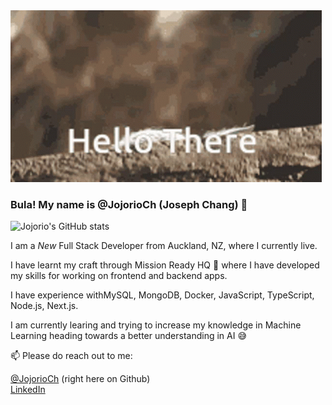 
<img src="hi-hello.gif" alt="wave">

### Bula!  My name is @JojorioCh (Joseph Chang) 👋

![Jojorio's GitHub stats](https://github-readme-stats.vercel.app/api?username=JojorioCh&show_icons=true&theme=transparent)

I am a *New* Full Stack Developer from Auckland, NZ, where I currently live.

I have learnt my craft through Mission Ready HQ 🥰 where I have developed my skills for working on frontend and backend apps.

I have experience withMySQL, MongoDB, Docker, JavaScript, TypeScript, Node.js, Next.js. 

I am currently learing and trying to increase my knowledge in Machine Learning heading towards a better understanding in AI 😅

📫 Please do reach out to me:

[@JojorioCh](https://github.com/JojorioCh) (right here on Github)<br>
[LinkedIn](https://www.linkedin.com/in/joseph-chang-b25977144/)


<!--
**JojorioCh/JojorioCh** is a ✨ _special_ ✨ repository because its `README.md` (this file) appears on your GitHub profile.

Here are some ideas to get you started:

- 🔭 I’m currently working on ...
- 🌱 I’m currently learning ...
- 👯 I’m looking to collaborate on ...
- 🤔 I’m looking for help with ...
- 💬 Ask me about ...
- 📫 How to reach me: ...
- 😄 Pronouns: ...
- ⚡ Fun fact: ...
-->
